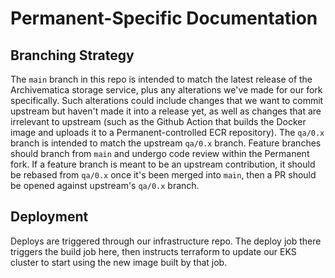 # Permanent-Specific Documentation

## Branching Strategy

The `main` branch in this repo is intended to match the latest release of
the Archivematica storage service, plus any alterations we've made for our fork
specifically. Such alterations could include changes that we want to commit
upstream but haven't made it into a release yet, as well as changes that are
irrelevant to upstream (such as the Github Action that builds the Docker image
and uploads it to a Permanent-controlled ECR repository).
The `qa/0.x` branch is intended to match the upstream `qa/0.x` branch. Feature
branches should branch from `main` and undergo code review within the
Permanent fork. If a feature branch is meant to be an upstream contribution,
it should be rebased from `qa/0.x` once it's been merged into `main`, then a PR
should be opened against upstream's `qa/0.x` branch.

## Deployment

Deploys are triggered through our infrastructure repo. The deploy job there
triggers the build job here, then instructs terraform to update our EKS cluster
to start using the new image built by that job.
